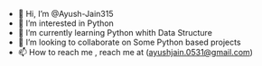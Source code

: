 - 👋 Hi, I’m @Ayush-Jain315
- 👀 I’m interested in Python
- 🌱 I’m currently learning Python whith Data Structure
- 💞️ I’m looking to collaborate on Some Python based projects
- 📫 How to reach me , reach me at (ayushjain.0531@gmail.com) 

<!---
Ayush-Jain315/Ayush-Jain315 is a ✨ special ✨ repository because its `README.md` (this file) appears on your GitHub profile.
You can click the Preview link to take a look at your changes.
--->
